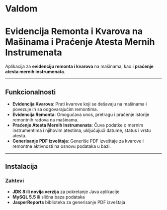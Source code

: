# Valdom
# Evidencija Remonta i Kvarova na Mašinama i Praćenje Atesta Mernih Instrumenata

Aplikacija za **evidenciju remonta i kvarova** na mašinama, kao i **praćenje atesta mernih instrumenata**.

---

## Funkcionalnosti

- **Evidencija Kvarova**: Prati kvarove koji se dešavaju na mašinama i povezuje ih sa odgovarajućim remontima.
- **Evidencija Remonta**: Omogućava unos, pretragu i praćenje istorije remontnih radova na mašinama.
- **Praćenje Atesta Mernih Instrumenata**: Čuva podatke o mernim instrumentima i njihovim atestima, uključujući datume, status i vrstu atesta.
- **Generisanje PDF izveštaja**: Generiše PDF izveštaje za kvarove i remontne aktivnosti na osnovu podataka u bazi.

---

## Instalacija

### Zahtevi

- **JDK 8 ili novija verzija** za pokretanje Java aplikacije
- **MySQL 5.5** ili slična baza podataka
- **JasperReports** biblioteka za generisanje PDF izveštaja

